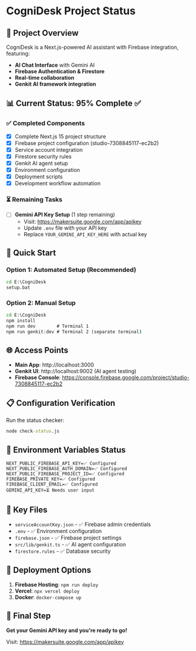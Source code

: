 # CogniDesk Project Status

## 🎯 Project Overview
CogniDesk is a Next.js-powered AI assistant with Firebase integration, featuring:
- **AI Chat Interface** with Gemini AI
- **Firebase Authentication & Firestore**
- **Real-time collaboration**
- **Genkit AI framework integration**

## 📊 Current Status: 95% Complete ✅

### ✅ Completed Components
- [x] Complete Next.js 15 project structure
- [x] Firebase project configuration (studio-7308845117-ec2b2)
- [x] Service account integration
- [x] Firestore security rules
- [x] Genkit AI agent setup
- [x] Environment configuration
- [x] Deployment scripts
- [x] Development workflow automation

### ⏳ Remaining Tasks
- [ ] **Gemini API Key Setup** (1 step remaining)
  - Visit: https://makersuite.google.com/app/apikey
  - Update `.env` file with your API key
  - Replace `YOUR_GEMINI_API_KEY_HERE` with actual key

## 🔧 Quick Start

### Option 1: Automated Setup (Recommended)
```cmd
cd E:\CogniDesk
setup.bat
```

### Option 2: Manual Setup
```cmd
cd E:\CogniDesk
npm install
npm run dev        # Terminal 1
npm run genkit:dev # Terminal 2 (separate terminal)
```

## 🌐 Access Points
- **Main App**: http://localhost:3000
- **Genkit UI**: http://localhost:9002 (AI agent testing)
- **Firebase Console**: https://console.firebase.google.com/project/studio-7308845117-ec2b2

## 📋 Configuration Verification

Run the status checker:
```cmd
node check-status.js
```

## 🔑 Environment Variables Status
```
NEXT_PUBLIC_FIREBASE_API_KEY=✅ Configured
NEXT_PUBLIC_FIREBASE_AUTH_DOMAIN=✅ Configured  
NEXT_PUBLIC_FIREBASE_PROJECT_ID=✅ Configured
FIREBASE_PRIVATE_KEY=✅ Configured
FIREBASE_CLIENT_EMAIL=✅ Configured
GEMINI_API_KEY=⏳ Needs user input
```

## 📂 Key Files
- `serviceAccountKey.json` - ✅ Firebase admin credentials
- `.env` - ✅ Environment configuration
- `firebase.json` - ✅ Firebase project settings
- `src/lib/genkit.ts` - ✅ AI agent configuration
- `firestore.rules` - ✅ Database security

## 🚀 Deployment Options
1. **Firebase Hosting**: `npm run deploy`
2. **Vercel**: `npx vercel deploy`
3. **Docker**: `docker-compose up`

## 🎉 Final Step
**Get your Gemini API key and you're ready to go!**

Visit: https://makersuite.google.com/app/apikey